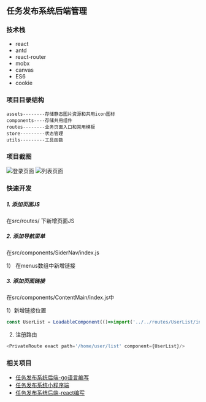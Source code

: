 ## 任务发布系统后端管理


### 技术栈

 - react
 - antd
 - react-router
 - mobx
 - canvas
 - ES6
 - cookie

### 项目目录结构

```
assets--------存储静态图片资源和共用icon图标
components----存储共用组件
routes--------业务页面入口和常用模板
store---------状态管理
utils---------工具函数

```


### 项目截图

![登录页面]("docs/screeshot/login.png")
![列表页面]("docs/screeshot/groups.png")



### 快速开发

##### 1. 添加页面JS

在src/routes/ 下新增页面JS

##### 2. 添加导航菜单
在src/components/SiderNav/index.js

1） 在menus数组中新增链接

##### 3. 添加页面链接

在src/components/ContentMain/index.js中

1）新增链接位置
```javascript
const UserList = LoadableComponent(()=>import('../../routes/UserList/index'))
```
2) 注册路由
```javascript
<PrivateRoute exact path='/home/user/list' component={UserList}/>
```



### 相关项目

- [任务发布系统后端-go语言编写](https://github.com/pibigstar/go-todo)
- [任务发布系统小程序端](https://github.com/pibigstar/wx-todo)
- [任务发布系统后端-react编写](https://github.com/pibigstar/admin-todo)
